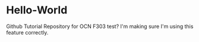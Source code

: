 # Hello-World
 Github Tutorial Repository for OCN F303
test?
I'm making sure I'm using this feature correctly.
